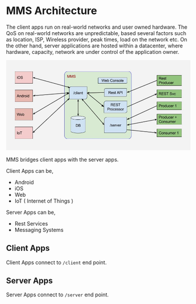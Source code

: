 # MMS Architecture

The client apps run on real-world networks and user owned hardware. The QoS on real-world networks are unpredictable, based several factors such as location, ISP, Wireless provider, peak times, load on the network etc. On the other hand, server applications are hosted within a datacenter, where hardware, capacity, network are under control of the application owner. 

![Architecture](media/MMS_Architecture.jpg)

MMS bridges client apps with the server apps.

Client Apps can be,

* Android
* iOS
* Web
* IoT ( Internet of Things )

Server Apps can be,

* Rest Services
* Messaging Systems

## Client Apps

Client Apps connect to ```/client``` end point.

## Server Apps

Server Apps connect to ```/server``` end point.